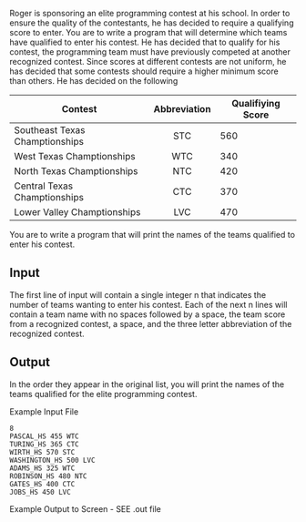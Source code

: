 Roger is sponsoring an elite programming contest at his school. In order to ensure the quality of the contestants, he has decided to require a qualifying score to enter. You are to write a program that will determine which teams have qualified to enter his contest.
He has decided that to qualify for his contest, the programming team must have previously competed at another recognized contest. Since scores at different contests are not uniform, he has decided that some contests should require a higher minimum score than others. He has decided on the following

| Contest                        | Abbreviation  | Qualifiying Score  |
| ------------------------------ |:-------------:| -------------------|
| Southeast Texas Champtionships | STC           | 560                |
| West Texas Champtionships      | WTC           | 340                |
| North Texas Champtionships     | NTC           | 420                |
| Central Texas Champtionships   | CTC           | 370                |
| Lower Valley Champtionships    | LVC           | 470                |


You are to write a program that will print the names of the teams qualified to enter his contest.

Input
---------
The first line of input will contain a single integer n that indicates the number of teams wanting to enter his contest. Each of the next n lines will contain a team name with no spaces followed by a space, the team score from a recognized contest, a space, and the three letter abbreviation of the recognized contest.

Output
---------
In the order they appear in the original list, you will print the names of the teams qualified for the elite programming contest.

Example Input File

```
8
PASCAL_HS 455 WTC 
TURING_HS 365 CTC 
WIRTH_HS 570 STC 
WASHINGTON_HS 500 LVC 
ADAMS_HS 325 WTC 
ROBINSON_HS 480 NTC 
GATES_HS 400 CTC 
JOBS_HS 450 LVC
```

Example Output to Screen - SEE .out file
